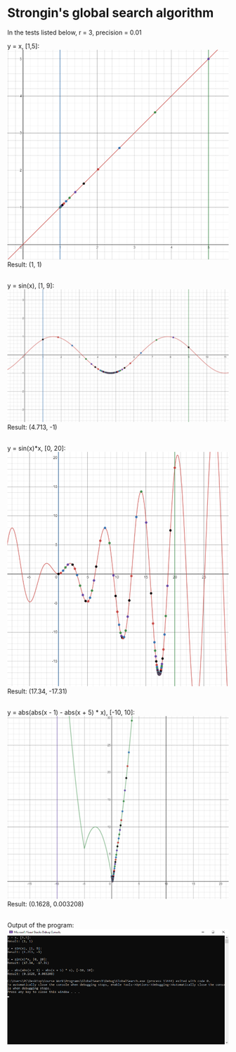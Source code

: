 # Strongin's global search algorithm 
In the tests listed below, r = 3, precision = 0.01<br/>

y = x, [1,5]:<br/>
![Graph 1](/Images/graph1.png)<br/>
Result: (1, 1)<br/><br/>

y = sin(x), [1, 9]:<br/>
![Graph 2](/Images/graph2.png)<br/>
Result: (4.713, -1)<br/><br/>

y = sin(x)*x, [0, 20]:<br/>
![Graph 3](/Images/graph3.png)<br/>
Result: (17.34, -17.31)<br/><br/>

y = abs(abs(x - 1) - abs(x + 5) * x), [-10, 10]:<br/>
![Graph 4](/Images/graph4.png)<br/>
Result: (0.1628, 0.003208)<br/><br/>

Output of the program:<br/>
![Result](/Images/result.png)<br/>
